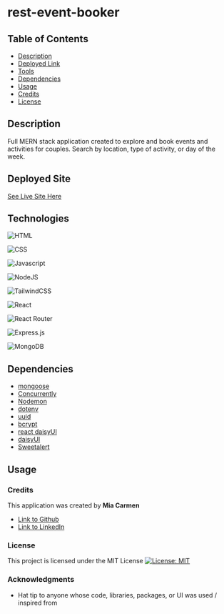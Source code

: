 # rest-event-booker

## Table of Contents

- [Description](#description)
- [Deployed Link](#deployed)
- [Tools](#tools)
- [Dependencies](#dependencies)
- [Usage](#usage)
- [Credits](#credits)
- [License](#license)

## Description

Full MERN stack application created to explore and book events and activities for couples. Search by location, type of activity, or day of the week. 

## Deployed Site

[See Live Site Here]()

## Technologies

![HTML](https://img.shields.io/badge/HTML5-E34F26?style=for-the-badge&logo=html5&logoColor=white)

![CSS](https://img.shields.io/badge/CSS3-1572B6?style=for-the-badge&logo=css3&logoColor=white)

![Javascript](https://img.shields.io/badge/JavaScript-323330?style=for-the-badge&logo=javascript&logoColor=F7DF1E) 

![NodeJS](https://img.shields.io/badge/node.js-6DA55F?style=for-the-badge&logo=node.js&logoColor=white) 

![TailwindCSS](https://img.shields.io/badge/Tailwind_CSS-38B2AC?style=for-the-badge&logo=tailwind-css&logoColor=white)

![React](https://img.shields.io/badge/react-%2320232a.svg?style=for-the-badge&logo=react&logoColor=%2361DAFB)

![React Router](https://img.shields.io/badge/React_Router-CA4245?style=for-the-badge&logo=react-router&logoColor=white) 

<!-- ![Redux](https://img.shields.io/badge/Redux-593D88?style=for-the-badge&logo=redux&logoColor=white) -->

![Express.js](https://img.shields.io/badge/express.js-%23404d59.svg?style=for-the-badge&logo=express&logoColor=%2361DAFB) 

![MongoDB](https://img.shields.io/badge/MongoDB-%234ea94b.svg?style=for-the-badge&logo=mongodb&logoColor=white)


## Dependencies
- [mongoose](https://www.npmjs.com/package/mongoose)
- [Concurrently](https://www.npmjs.com/package/concurrently)
- [Nodemon](https://www.npmjs.com/package/nodemon)
- [dotenv](https://www.npmjs.com/package/dotenv)
- [uuid](https://www.npmjs.com/package/uuid)
- [bcrypt](https://www.npmjs.com/package/bcrypt)
- [react daisyUI](https://react.daisyui.com/?path=/story/welcome--page)
- [daisyUI](https://daisyui.com/)
- [Sweetalert](https://www.npmjs.com/package/sweetalert)


## Usage



### Credits

This application was created by **Mia Carmen**

- [Link to Github](https://github.com/Miacarmen)
- [Link to LinkedIn](https://www.linkedin.com/in/mia-carmen-7750a6b8/)

### License

This project is licensed under the MIT License
[![License: MIT](https://img.shields.io/badge/License-MIT-blue.svg)](https://opensource.org/licenses/MIT)

### Acknowledgments

- Hat tip to anyone whose code, libraries, packages, or UI was used / inspired from
